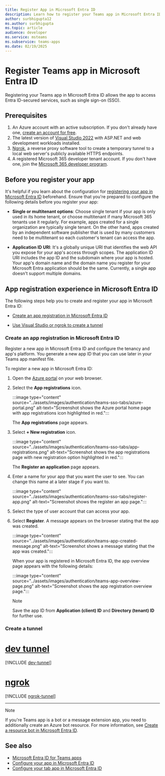 ```yaml
---
title: Register App in Microsoft Entra ID
description: Learn how to register your Teams app in Microsoft Entra ID to access Entra ID-secured services, such as single sign-on (SSO).
author: surbhigupta12
ms.author: surbhigupta
ms.topic: article
audience: developer
ms.service: msteams
ms.subservice: teams-apps
ms.date: 02/19/2025
---
```


# Register Teams app in Microsoft Entra ID

Registering your Teams app in Microsoft Entra ID allows the app to access Entra ID-secured services, such as single sign-on (SSO).

## Prerequisites

1. An Azure account with an active subscription. If you don't already have one, [create an account for free](https://portal.azure.com).
2. The latest version of [Visual Studio 2022](https://visualstudio.microsoft.com/downloads/) with ASP.NET and web development workloads installed.
3. [Ngrok](https://ngrok.com/download), a reverse proxy software tool to create a temporary tunnel to a local web server's publicly available HTTPS endpoints.
4. A registered Microsoft 365 developer tenant account. If you don't have one, join the [Microsoft 365 developer program](https://developer.microsoft.com/en-us/microsoft-365/dev-program).

## Before you register your app

It's helpful if you learn about the configuration for [registering your app in Microsoft Entra ID](/entra/identity-platform/quickstart-register-app) beforehand. Ensure that you're prepared to configure the following details before you register your app:

* **Single or multitenant options**: Choose single tenant if your app is only used in its home tenant, or choose multitenant if many Microsoft 365 tenants use it regularly. For example, apps created for a single organization are typically single tenant. On the other hand, apps created by an independent software publisher that is used by many customers need to be multitenant so each customer's tenant can access the app.

* **Application ID URI**: It's a globally unique URI that identifies the web API you expose for your app's access through scopes. The application ID URI includes the app ID and the subdomain where your app is hosted. Your app's domain name and the domain name you register for your Microsoft Entra application should be the same. Currently, a single app doesn't support multiple domains.

## App registration experience in Microsoft Entra ID

The following steps help you to create and register your app in Microsoft Entra ID:

* [Create an app registration in Microsoft Entra ID](#create-an-app-registration-in-microsoft-entra-id)

* [Use Visual Studio or ngrok to create a tunnel](#create-a-tunnel)

### Create an app registration in Microsoft Entra ID

Register a new app in Microsoft Entra ID and configure the tenancy and app's platform. You generate a new app ID that you can use later in your Teams app manifest file.

To register a new app in Microsoft Entra ID:

1. Open the [Azure portal](https://portal.azure.com/) on your web browser.

1. Select the **App registrations** icon.

    :::image type="content" source="../assets/images/authentication/teams-sso-tabs/azure-portal.png" alt-text="Screenshot shows the Azure portal home page with app registrations icon highlighted in red.":::

    The **App registrations** page appears.

1. Select **+ New registration** icon.

    :::image type="content" source="../assets/images/authentication/teams-sso-tabs/app-registrations.png" alt-text="Screenshot shows the app registrations page with new registration option highlighted in red.":::

    The **Register an application** page appears.

1. Enter a name for your app that you want the user to see. You can change this name at a later stage if you want to.

    :::image type="content" source="../assets/images/authentication/teams-sso-tabs/register-app.png" alt-text="Screenshot shows the register an app page.":::

1. Select the type of user account that can access your app.

1. Select **Register**. A message appears on the browser stating that the app was created.

    :::image type="content" source="../assets/images/authentication/teams-app-created-message.png" alt-text="Screenshot shows a message stating that the app was created.":::

    When your app is registered in Microsoft Entra ID, the app overview page appears with the following details:

    :::image type="content" source="../assets/images/authentication/teams-app-overview-page.png" alt-text="Screenshot shows the app registration overview page.":::

    > [!NOTE]
    > Save the app ID from **Application (client) ID** and **Directory (tenant) ID** for further use.

### Create a tunnel

# [dev tunnel](#tab/dev)

[!INCLUDE [dev-tunnel](../includes/get-started/dev-tunnel.md)]

# [ngrok](#tab/ngrok)

[!INCLUDE [ngrok-tunnel](../includes/get-started/ngrok-tunnel.md)]

---

> [!NOTE]
> If you're Teams app is a bot or a message extension app, you need to additionally create an Azure bot resource. For more information, see [Create a resource bot in Microsoft Entra ID](create-resource-bot-microsoft-entra-id.md).

## See also

* [Microsoft Entra ID for Teams apps](use-microsoft-entra-id-for-teams.md)
* [Configure your app in Microsoft Entra ID](../bots/how-to/authentication/bot-sso-register-aad.md)
* [Configure your tab app in Microsoft Entra ID](../tabs/how-to/authentication/tab-sso-register-aad.md)
